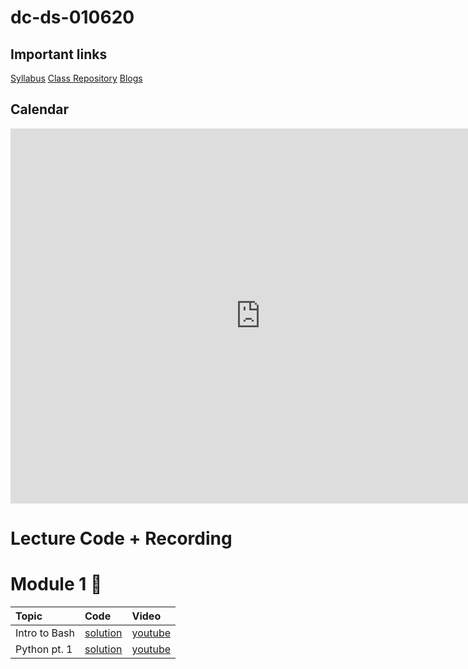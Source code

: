 # dc-ds-010620

## Important links 

[Syllabus](https://drive.google.com/file/d/1GV1nO8scPDJ6YRjHhkZdivPyLsZ90CQx/view?usp=sharing)
[Class Repository](https://github.com/learn-co-students/dc-ds-01-06-20)
[Blogs](https://docs.google.com/spreadsheets/d/1HS4szUwDqOiD7NIsetep_sf9pWLOT2X91E61eGSNzAM/edit?folder=1tl3FNqDTD6yppV0boSqzqS4WAqa-K9vy#gid=0)
<!--- [Office Hours w/ Jonnel](https://calendar.google.com/calendar/selfsched?sstoken=UU5wV2d1aW1QMFVofGRlZmF1bHR8ODY0MjExZDE2YjRjNTMzMWNhNDZlODExM2NkOWI0MDg)
 --->

## Calendar

<iframe src="https://calendar.google.com/calendar/embed?src=flatironschool.com_vjc68blnnlkla38ba9693b6bjc%40group.calendar.google.com&ctz=America%2FNew_York" style="border: 0" width="800" height="600" frameborder="0" scrolling="no"></iframe>

# Lecture Code + Recording
# Module 1 🌱
| Topic | Code | Video |
|:---|:---|:---|
|Intro to Bash| [solution](https://github.com/learn-co-students/dc-ds-010620/blob/master/module-1/week-1/day-1-bash/terminal.html) |[youtube](https://youtu.be/0NRpIHMaVZs)|
|Python pt. 1|[solution](https://github.com/learn-co-students/dc-ds-010620/blob/master/module-1/day-2-python-1/python-fundamentals-enkeboll.ipynb)|[youtube](https://youtu.be/7kVSR_7HSwg)|
